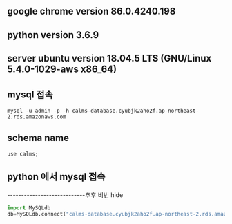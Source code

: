 ## google chrome version 86.0.4240.198 

## python version 3.6.9

## server ubuntu version 18.04.5 LTS (GNU/Linux 5.4.0-1029-aws x86_64)

## mysql 접속

```
mysql -u admin -p -h calms-database.cyubjk2aho2f.ap-northeast-2.rds.amazonaws.com
```

## schema name

```
use calms;
```

## python 에서 mysql 접속
----------------------------추후 비번 hide
```python
import MySQLdb
db=MySQLdb.connect("calms-database.cyubjk2aho2f.ap-northeast-2.rds.amazonaws.com","admin","Qwerty12^^","calms")
```


